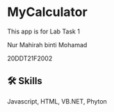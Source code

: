 
# MyCalculator

This app is for Lab Task 1

Nur Mahirah binti Mohamad

20DDT21F2002




## 🛠 Skills
Javascript, HTML, VB.NET, Phyton

